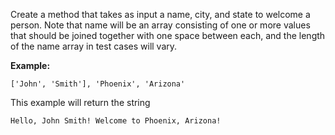 

Create a method that takes as input a name, city, and state to welcome a person.
Note that name will be an array consisting of one or more values that should be joined together with one space
between each, and the length of the name array in test cases will vary.

**Example:**

```['John', 'Smith'], 'Phoenix', 'Arizona'```

This example will return the string

```Hello, John Smith! Welcome to Phoenix, Arizona!```